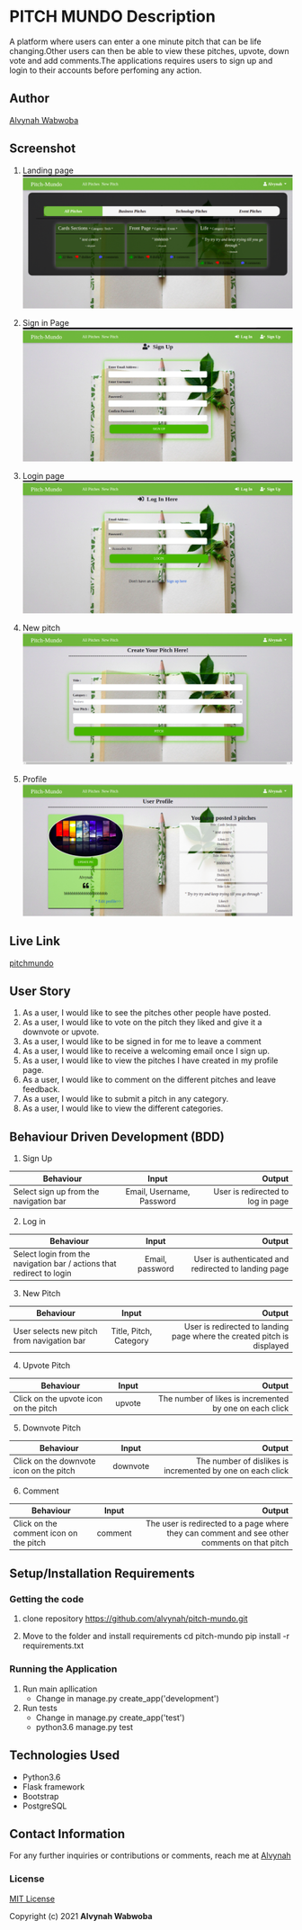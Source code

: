 # PITCH MUNDO Description
A platform where users can enter a one minute pitch that can be life changing.Other users can then be able to view these pitches, upvote, down vote and add comments.The applications requires users to sign up and login to their accounts before perfoming any action.

## Author
 [Alvynah Wabwoba](https://github.com/alvynah)

## Screenshot
1. Landing page
    ![image](./app/static/images/landingpage.png)

2. Sign in Page
    ![image](./app/static/images/signup.png)

3. Login page
    ![image](./app/static/images/login.png)

4. New pitch
    ![image](./app/static/images/createPitch.png)

5. Profile
![image](./app/static/images/profile.png)

## Live Link
[pitchmundo](https://pitch-mundo.herokuapp.com/)

## User Story

1. As a user, I would like to see the pitches other people have posted.
2. As a user, I would like to vote on the pitch they liked and give it a downvote or upvote.
3. As a user, I would like to be signed in for me to leave a comment
4. As a user, I would like to receive a welcoming email once I sign up.
5. As a user, I would like to view the pitches I have created in my profile page.
6. As a user, I would like to comment on the different pitches and leave feedback.
7. As a user, I would like to submit a pitch in any category.
8. As a user, I would like to view the different categories.

## Behaviour Driven Development (BDD)
1. Sign Up

|Behaviour 	           |    Input 	                 |       Output          |
|----------------------------------------------|:-----------------------------------:|-----------------------------:|       
|    Select sign up from the navigation bar    |    Email, Username, Password|  User is redirected to log in page   |  


2. Log in

|Behaviour 	           |    Input 	                 |       Output          |
|----------------------------------------------|:-----------------------------------:|-----------------------------:|       
|    Select login from the navigation bar / actions that redirect to login    |    Email, password |  User is authenticated and redirected to landing page|  


3. New Pitch

|Behaviour 	           |    Input 	                 |       Output          |
|----------------------------------------------|:-----------------------------------:|-----------------------------:|       
|    User selects new pitch from navigation bar    |    Title, Pitch, Category|  User is redirected to landing page where the created pitch is displayed   |  


4. Upvote Pitch

|Behaviour 	           |    Input 	                 |       Output          |
|----------------------------------------------|:-----------------------------------:|-----------------------------:|       
|    Click on the upvote icon on the pitch   |    upvote|  The number of likes is incremented by one on each click  |  

5. Downvote Pitch

|Behaviour 	           |    Input 	                 |       Output          |
|----------------------------------------------|:-----------------------------------:|-----------------------------:|       
|    Click on the downvote icon on the pitch   |    downvote|  The number of dislikes is incremented by one on each click  |  


6. Comment

|Behaviour 	           |    Input 	                 |       Output          |
|----------------------------------------------|:-----------------------------------:|-----------------------------:|       
|    Click on the comment icon on the pitch   |    comment|  The user is redirected to a page where they can comment and see other comments on that pitch  |  



## Setup/Installation Requirements
### Getting the code
1. clone repository
    https://github.com/alvynah/pitch-mundo.git
    
2. Move to the folder and install requirements
    cd pitch-mundo
    pip install -r requirements.txt
### Running the Application
1. Run main apllication
   * Change in manage.py create_app('development')
2. Run tests
    * Change in manage.py create_app('test')
   * python3.6 manage.py test

## Technologies Used

* Python3.6
* Flask framework
* Bootstrap
* PostgreSQL

## Contact Information
For any further inquiries or contributions or comments, reach me at [Alvynah](juvatalvynah@gmail.com)
### License
[MIT License](https://github.com/alvynah/pitch-mundo/blob/master/License)

Copyright (c) 2021 **Alvynah Wabwoba**